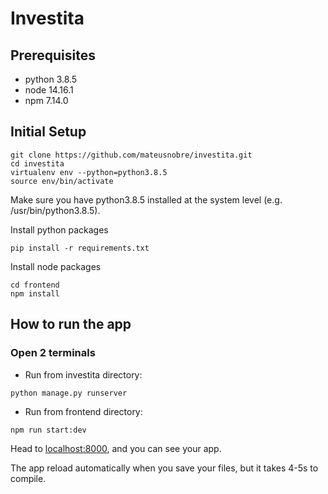 # Investita

## Prerequisites
- python 3.8.5
- node 14.16.1
- npm 7.14.0

## Initial Setup

```
git clone https://github.com/mateusnobre/investita.git
cd investita
virtualenv env --python=python3.8.5
source env/bin/activate
```
Make sure you have python3.8.5 installed at the system level (e.g. /usr/bin/python3.8.5).


Install python packages
```
pip install -r requirements.txt
```

Install node packages
```
cd frontend
npm install
```

## How to run the app
### Open 2 terminals

- Run from investita directory:
```
python manage.py runserver
```
- Run from frontend directory:
```
npm run start:dev
```

Head to [localhost:8000](localhost:8000), and you can see your app.

The app reload automatically when you save your files, but it takes 4-5s to compile.
